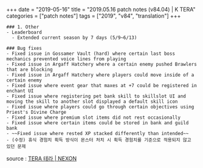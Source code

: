 +++
date = "2019-05-16"
title = "2019.05.16 patch notes (v84.04) | K TERA"
categories = ["patch notes"]
tags = ["2019", "v84", "translation"]
+++

```
### 1. Other
- Leaderboard
  - Extended current season by 7 days (5/9~6/13)

### Bug fixes
- Fixed issue in Gossamer Vault (hard) where certain last boss mechanics prevented voice lines from playing
- Fixed issue in Argaff Hatchery where a certain enemy pushed Brawlers that are blocking
- Fixed issue in Argaff Hatchery where players could move inside of a certain enemy
- Fixed issue where event gear that maxes at +7 could be registered in enchant UI
- Fixed issue where registering pet bank skill to skillslot UI and moving the skill to another slot displayed a default skill icon
- Fixed issue where players could go through certain objectives using Priest's Divine Charge
- Fixed issue where premium slot items did not rest occasionally
- Fixed issue where certain items could be stored in bank and guild bank
- ~~Fixed issue where rested XP stacked differently than intended~~
- (수정) 휴식 경험치 획득 방식이 몬스터 처치 시 획득 경험치를 기준으로 적용되지 않고 있던 문제
```

source : [TERA 테라 | NEXON](http://tera.nexon.com/news/update/view.aspx?n4articlesn=393)
